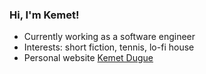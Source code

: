 ### Hi, I'm Kemet!

<!--
**kdugue/kdugue** is a ✨ _special_ ✨ repository because its `README.md` (this file) appears on your GitHub profile.

Here are some ideas to get you started:

- 🔭 I’m currently working on ...
- 🌱 I’m currently learning ...
- 👯 I’m looking to collaborate on ...
- 🤔 I’m looking for help with ...
- 💬 Ask me about ...
- 📫 How to reach me: ...
- 😄 Pronouns: ...
- ⚡ Fun fact: ...
-->

- Currently working as a software engineer
- Interests: short fiction, tennis, lo-fi house
- Personal website <a href="https://www.kemetdugue.com">Kemet Dugue</a>

